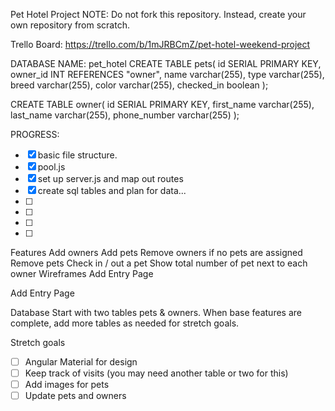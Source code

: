 Pet Hotel Project
NOTE: Do not fork this repository. Instead, create your own repository from scratch.

Trello Board: https://trello.com/b/1mJRBCmZ/pet-hotel-weekend-project

DATABASE NAME: pet_hotel
CREATE TABLE pets(
	id SERIAL PRIMARY KEY,
	owner_id INT REFERENCES "owner",
	name varchar(255),
	type varchar(255),
	breed varchar(255),
	color varchar(255),
	checked_in boolean
	);
	
CREATE TABLE owner(
	id SERIAL PRIMARY KEY,
	first_name varchar(255),
	last_name varchar(255),
	phone_number varchar(255)
	);

PROGRESS:
- [x] basic file structure.
- [x] pool.js
- [x] set up server.js and map out routes
- [x] create sql tables and plan for data...
- [ ] 
- [ ] 
- [ ] 
- [ ] 


Features
Add owners
Add pets
Remove owners if no pets are assigned
Remove pets
Check in / out a pet
Show total number of pet next to each owner
Wireframes
Add Entry Page

Add Entry Page

Database
Start with two tables pets & owners. When base features are complete, add more tables as needed for stretch goals.

Stretch goals
- [ ] Angular Material for design
- [ ] Keep track of visits (you may need another table or two for this)
- [ ] Add images for pets
- [ ] Update pets and owners
